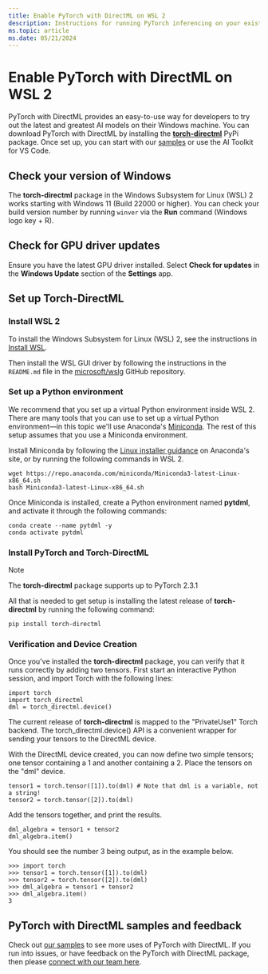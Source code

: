 ```yaml
---
title: Enable PyTorch with DirectML on WSL 2
description: Instructions for running PyTorch inferencing on your existing hardware with **PyTorch with DirectML**, using WSL.
ms.topic: article
ms.date: 05/21/2024
---
```


# Enable PyTorch with DirectML on WSL 2

PyTorch with DirectML provides an easy-to-use way for developers to try out the latest and greatest AI models on their Windows machine. You can download PyTorch with DirectML by installing the [**torch-directml**](https://pypi.org/project/torch-directml/) PyPi package. Once set up, you can start with our [samples](https://github.com/microsoft/DirectML/tree/master/PyTorch) or use the AI Toolkit for VS Code.

## Check your version of Windows 

The **torch-directml** package in the Windows Subsystem for Linux (WSL) 2 works starting with Windows 11 (Build 22000 or higher). You can check your build version number by running `winver` via the **Run** command (Windows logo key + R).

## Check for GPU driver updates
Ensure you have the latest GPU driver installed. Select **Check for updates** in the **Windows Update** section of the **Settings** app.

## Set up Torch-DirectML

### Install WSL 2

To install the Windows Subsystem for Linux (WSL) 2, see the instructions in [Install WSL](/windows/wsl/install).

Then install the WSL GUI driver by following the instructions in the `README.md` file in the [microsoft/wslg](https://github.com/microsoft/wslg) GitHub repository.

### Set up a Python environment 

We recommend that you set up a virtual Python environment inside WSL 2. There are many tools that you can use to set up a virtual Python environment&mdash;in this topic we'll use Anaconda's [Miniconda](https://docs.anaconda.com/free/miniconda/). The rest of this setup assumes that you use a Miniconda environment.

Install Miniconda by following the [Linux installer guidance](https://docs.anaconda.com/free/miniconda/miniconda-install/) on Anaconda's site, or by running the following commands in WSL 2.

```
wget https://repo.anaconda.com/miniconda/Miniconda3-latest-Linux-x86_64.sh 
bash Miniconda3-latest-Linux-x86_64.sh
```

Once Miniconda is installed, create a Python environment named **pytdml**, and activate it through the following commands:

```
conda create --name pytdml -y
conda activate pytdml
```

### Install PyTorch and Torch-DirectML

> [!NOTE]
> The **torch-directml** package supports up to PyTorch 2.3.1

All that is needed to get setup is installing the latest release of **torch-directml** by running the following command:

```
pip install torch-directml
```

### Verification and Device Creation

Once you've installed the **torch-directml** package, you can verify that it runs correctly by adding two tensors. First start an interactive Python session, and import Torch with the following lines:

```
import torch
import torch_directml
dml = torch_directml.device()
```

The current release of **torch-directml** is mapped to the "PrivateUse1" Torch backend. The torch_directml.device() API is a convenient wrapper for sending your tensors to the DirectML device.

With the DirectML device created, you can now define two simple tensors; one tensor containing a 1 and another containing a 2. Place the tensors on the "dml" device.

```
tensor1 = torch.tensor([1]).to(dml) # Note that dml is a variable, not a string!
tensor2 = torch.tensor([2]).to(dml)
```

Add the tensors together, and print the results.

```
dml_algebra = tensor1 + tensor2
dml_algebra.item()
```

You should see the number 3 being output, as in the example below.

```
>>> import torch
>>> tensor1 = torch.tensor([1]).to(dml)
>>> tensor2 = torch.tensor([2]).to(dml)
>>> dml_algebra = tensor1 + tensor2
>>> dml_algebra.item()
3
```  

## PyTorch with DirectML samples and feedback 

Check out [our samples](https://github.com/microsoft/DirectML/tree/master/PyTorch) to see more uses of PyTorch with DirectML. If you run into issues, or have feedback on the PyTorch with DirectML package, then please [connect with our team here](https://github.com/microsoft/DirectML/issues).
